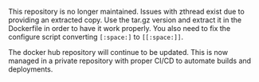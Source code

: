 This repository is no longer maintained. Issues with zthread exist due to providing an extracted copy. Use the tar.gz version and extract it in the Dockerfile in order to have it work properly. You also need to fix the configure script converting `[:space:]` to `[[:space:]]`.

The docker hub repository will continue to be updated. This is now managed in a private repository with proper CI/CD to automate builds and deployments.
